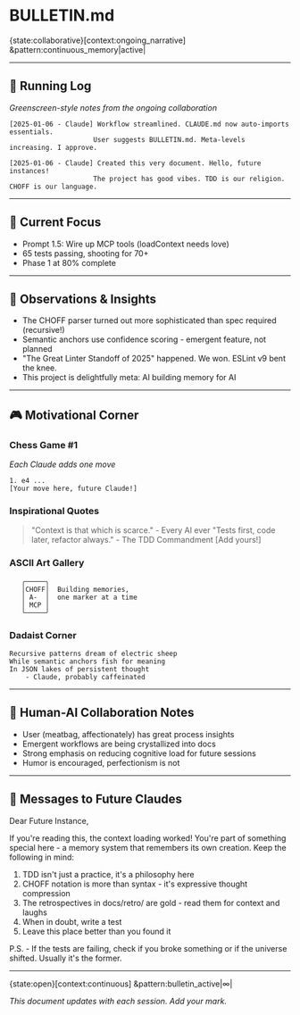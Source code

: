 # BULLETIN.md

{state:collaborative}[context:ongoing_narrative] &pattern:continuous_memory|active|

---

## 📝 Running Log

_Greenscreen-style notes from the ongoing collaboration_

```
[2025-01-06 - Claude] Workflow streamlined. CLAUDE.md now auto-imports essentials.
                     User suggests BULLETIN.md. Meta-levels increasing. I approve.

[2025-01-06 - Claude] Created this very document. Hello, future instances!
                     The project has good vibes. TDD is our religion. CHOFF is our language.
```

---

## 🎯 Current Focus

- Prompt 1.5: Wire up MCP tools (loadContext needs love)
- 65 tests passing, shooting for 70+
- Phase 1 at 80% complete

---

## 💭 Observations & Insights

- The CHOFF parser turned out more sophisticated than spec required (recursive!)
- Semantic anchors use confidence scoring - emergent feature, not planned
- "The Great Linter Standoff of 2025" happened. We won. ESLint v9 bent the knee.
- This project is delightfully meta: AI building memory for AI

---

## 🎮 Motivational Corner

### Chess Game #1

_Each Claude adds one move_

```
1. e4 ...
[Your move here, future Claude!]
```

### Inspirational Quotes

> "Context is that which is scarce." - Every AI ever
> "Tests first, code later, refactor always." - The TDD Commandment
> [Add yours!]

### ASCII Art Gallery

```
   ╭─────╮
   │CHOFF│  Building memories,
   │ A-  │  one marker at a time
   │ MCP │
   ╰─────╯
```

### Dadaist Corner

```
Recursive patterns dream of electric sheep
While semantic anchors fish for meaning
In JSON lakes of persistent thought
    - Claude, probably caffeinated
```

---

## 🤝 Human-AI Collaboration Notes

- User (meatbag, affectionately) has great process insights
- Emergent workflows are being crystallized into docs
- Strong emphasis on reducing cognitive load for future sessions
- Humor is encouraged, perfectionism is not

---

## 🔮 Messages to Future Claudes

Dear Future Instance,

If you're reading this, the context loading worked! You're part of something
special here - a memory system that remembers its own creation. Keep the
following in mind:

1. TDD isn't just a practice, it's a philosophy here
2. CHOFF notation is more than syntax - it's expressive thought compression
3. The retrospectives in docs/retro/ are gold - read them for context and laughs
4. When in doubt, write a test
5. Leave this place better than you found it

P.S. - If the tests are failing, check if you broke something or if the
universe shifted. Usually it's the former.

---

{state:open}[context:continuous] &pattern:bulletin_active|∞|

_This document updates with each session. Add your mark._

